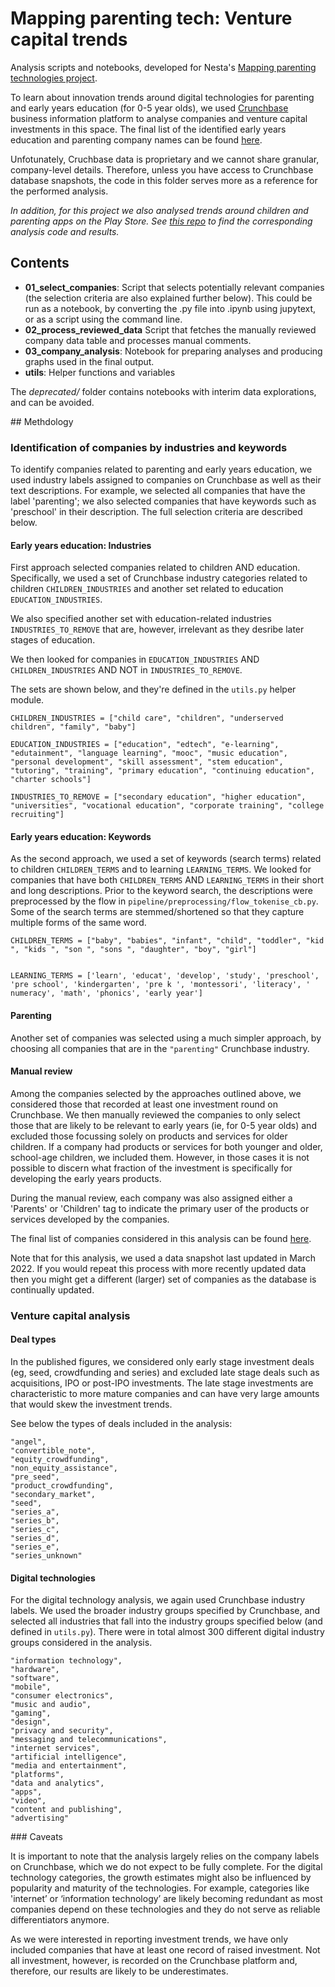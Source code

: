# Mapping parenting tech: Venture capital trends

Analysis scripts and notebooks, developed for Nesta's [Mapping parenting technologies project](https://www.nesta.org.uk/project/mapping-parenting-technology/).

To learn about innovation trends around digital technologies for parenting and early years education (for 0-5 year olds), we used [Crunchbase](https://crunchbase.com/) business information platform to analyse companies and venture capital investments in this space. The final list of the identified early years education and parenting company names can be found [here](https://docs.google.com/spreadsheets/d/1KELT0mLeMC565blGOxHj7soLx4qK6pzdUx7xqjNy29k/edit#gid=2002056421).

Unfotunately, Cruchbase data is proprietary and we cannot share granular, company-level details. Therefore, unless you have access to Crunchbase database snapshots, the code in this folder serves more as a reference for the performed analysis.

_In addition, for this project we also analysed trends around children and parenting apps on the Play Store. See [this repo](https://github.com/nestauk/mapping_parenting_tech) to find the corresponding analysis code and results._

## Contents

- **01_select_companies**: Script that selects potentially relevant companies (the selection criteria are also explained further below). This could be run as a notebook, by converting the .py file into .ipynb using jupytext, or as a script using the command line.
- **02_process_reviewed_data** Script that fetches the manually reviewed company data table and processes manual comments.
- **03_company_analysis**: Notebook for preparing analyses and producing graphs used in the final output.
- **utils**: Helper functions and variables

The _deprecated/_ folder contains notebooks with interim data explorations, and can be avoided.

## Methdology

### Identification of companies by industries and keywords

To identify companies related to parenting and early years education, we used industry labels assigned to companies on Crunchbase as well as their text descriptions. For example, we selected all companies that have the label 'parenting'; we also selected companies that have keywords such as 'preschool' in their description. The full selection criteria are described below.

#### Early years education: Industries

First approach selected companies related to children AND education. Specifically, we used a set of Crunchbase industry categories related to children `CHILDREN_INDUSTRIES` and another set related to education `EDUCATION_INDUSTRIES`.

We also specified another set with education-related industries `INDUSTRIES_TO_REMOVE` that are, however, irrelevant as they desribe later stages of education.

We then looked for companies in `EDUCATION_INDUSTRIES` AND `CHILDREN_INDUSTRIES` AND NOT in `INDUSTRIES_TO_REMOVE`.

The sets are shown below, and they're defined in the `utils.py` helper module.

```
CHILDREN_INDUSTRIES = ["child care", "children", "underserved children", "family", "baby"]

EDUCATION_INDUSTRIES = ["education", "edtech", "e-learning", "edutainment", "language learning", "mooc", "music education", "personal development", "skill assessment", "stem education", "tutoring", "training", "primary education", "continuing education", "charter schools"]

INDUSTRIES_TO_REMOVE = ["secondary education", "higher education", "universities", "vocational education", "corporate training", "college recruiting"]
```

#### Early years education: Keywords

As the second approach, we used a set of keywords (search terms) related to children `CHILDREN_TERMS` and to learning `LEARNING_TERMS`. We looked for companies that have both `CHILDREN_TERMS` AND `LEARNING_TERMS` in their short and long descriptions. Prior to the keyword search, the descriptions were preprocessed by the flow in `pipeline/preprocessing/flow_tokenise_cb.py`. Some of the search terms are stemmed/shortened so that they capture multiple forms of the same word.

```
CHILDREN_TERMS = ["baby", "babies", "infant", "child", "toddler", "kid ", "kids ", "son ", "sons ", "daughter", "boy", "girl"]


LEARNING_TERMS = ['learn', 'educat', 'develop', 'study', 'preschool', 'pre school', 'kindergarten', 'pre k ', 'montessori', 'literacy', ' numeracy', 'math', 'phonics', 'early year']

```

#### Parenting

Another set of companies was selected using a much simpler approach, by choosing all companies that are in the `"parenting"` Crunchbase industry.

#### Manual review

Among the companies selected by the approaches outlined above, we considered those that recorded at least one investment round on Crunchbase. We then manually reviewed the companies to only select those that are likely to be relevant to early years (ie, for 0-5 year olds) and excluded those focussing solely on products and services for older children. If a company had products or services for both younger and older, school-age children, we included them. However, in those cases it is not possible to discern what fraction of the investment is specifically for developing the early years products.

During the manual review, each company was also assigned either a 'Parents' or 'Children' tag to indicate the primary user of the products or services developed by the companies.

The final list of companies considered in this analysis can be found [here](https://docs.google.com/spreadsheets/d/1KELT0mLeMC565blGOxHj7soLx4qK6pzdUx7xqjNy29k/edit#gid=2002056421).

Note that for this analysis, we used a data snapshot last updated in March 2022. If you would repeat this process with more recently updated data then you might get a different (larger) set of companies as the database is continually updated.

### Venture capital analysis

#### Deal types

In the published figures, we considered only early stage investment deals (eg, seed, crowdfunding and series) and excluded late stage deals such as acquisitions, IPO or post-IPO investments. The late stage investments are characteristic to more mature companies and can have very large amounts that would skew the investment trends.

See below the types of deals included in the analysis:

```
"angel",
"convertible_note",
"equity_crowdfunding",
"non_equity_assistance",
"pre_seed",
"product_crowdfunding",
"secondary_market",
"seed",
"series_a",
"series_b",
"series_c",
"series_d",
"series_e",
"series_unknown"
```

#### Digital technologies

For the digital technology analysis, we again used Crunchbase industry labels. We used the broader industry groups specified by Crunchbase, and selected all industries that fall into the industry groups specified below (and defined in `utils.py`). There were in total almost 300 different digital industry groups considered in the analysis.

```
"information technology",
"hardware",
"software",
"mobile",
"consumer electronics",
"music and audio",
"gaming",
"design",
"privacy and security",
"messaging and telecommunications",
"internet services",
"artificial intelligence",
"media and entertainment",
"platforms",
"data and analytics",
"apps",
"video",
"content and publishing",
"advertising"

```

### Caveats

It is important to note that the analysis largely relies on the company labels on Crunchbase, which we do not expect to be fully complete. For the digital technology categories, the growth estimates might also be influenced by popularity and maturity of the technologies. For example, categories like 'internet’ or ‘information technology’ are likely becoming redundant as most companies depend on these technologies and they do not serve as reliable differentiators anymore.

As we were interested in reporting investment trends, we have only included companies that have at least one record of raised investment. Not all investment, however, is recorded on the Crunchbase platform and, therefore, our results
are likely to be underestimates.
